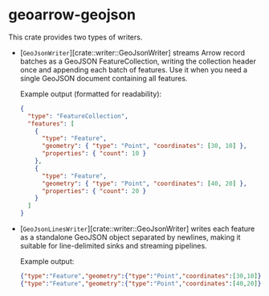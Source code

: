 # geoarrow-geojson

This crate provides two types of writers.

- [`GeoJsonWriter`][crate::writer::GeoJsonWriter] streams Arrow record batches as a GeoJSON FeatureCollection, writing the collection header once and appending each batch of features. Use it when you need a single GeoJSON document containing all features.

  Example output (formatted for readability):

  ```json
  {
    "type": "FeatureCollection",
    "features": [
      {
        "type": "Feature",
        "geometry": { "type": "Point", "coordinates": [30, 10] },
        "properties": { "count": 10 }
      },
      {
        "type": "Feature",
        "geometry": { "type": "Point", "coordinates": [40, 20] },
        "properties": { "count": 20 }
      }
    ]
  }
  ```

- [`GeoJsonLinesWriter`][crate::writer::GeoJsonWriter] writes each feature as a standalone GeoJSON object separated by newlines, making it suitable for line-delimited sinks and streaming pipelines.

  Example output:

  ```json
  {"type":"Feature","geometry":{"type":"Point","coordinates":[30,10]},"properties":{"count":10}}
  {"type":"Feature","geometry":{"type":"Point","coordinates":[40,20]},"properties":{"count":20}}
  ```
